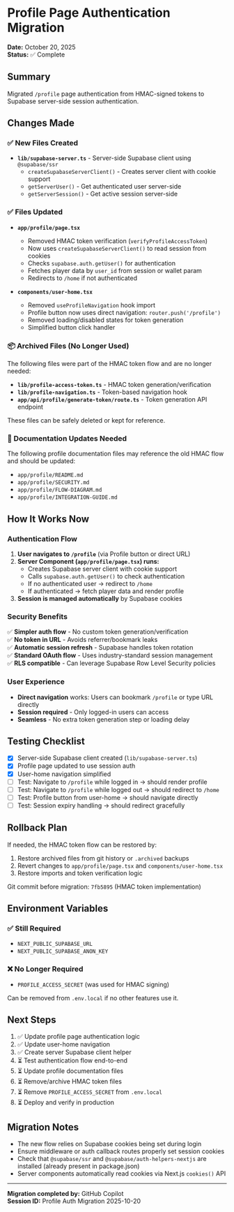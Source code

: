 # Profile Page Authentication Migration

**Date:** October 20, 2025  
**Status:** ✅ Complete

## Summary

Migrated `/profile` page authentication from HMAC-signed tokens to Supabase server-side session authentication.

## Changes Made

### ✅ New Files Created

- **`lib/supabase-server.ts`** - Server-side Supabase client using `@supabase/ssr`
  - `createSupabaseServerClient()` - Creates server client with cookie support
  - `getServerUser()` - Get authenticated user server-side
  - `getServerSession()` - Get active session server-side

### ✅ Files Updated

- **`app/profile/page.tsx`**
  - Removed HMAC token verification (`verifyProfileAccessToken`)
  - Now uses `createSupabaseServerClient()` to read session from cookies
  - Checks `supabase.auth.getUser()` for authentication
  - Fetches player data by `user_id` from session or wallet param
  - Redirects to `/home` if not authenticated

- **`components/user-home.tsx`**
  - Removed `useProfileNavigation` hook import
  - Profile button now uses direct navigation: `router.push('/profile')`
  - Removed loading/disabled states for token generation
  - Simplified button click handler

### 📦 Archived Files (No Longer Used)

The following files were part of the HMAC token flow and are no longer needed:

- **`lib/profile-access-token.ts`** - HMAC token generation/verification
- **`lib/profile-navigation.ts`** - Token-based navigation hook
- **`app/api/profile/generate-token/route.ts`** - Token generation API endpoint

These files can be safely deleted or kept for reference.

### 📝 Documentation Updates Needed

The following profile documentation files may reference the old HMAC flow and should be updated:

- `app/profile/README.md`
- `app/profile/SECURITY.md`
- `app/profile/FLOW-DIAGRAM.md`
- `app/profile/INTEGRATION-GUIDE.md`

## How It Works Now

### Authentication Flow

1. **User navigates to `/profile`** (via Profile button or direct URL)
2. **Server Component (`app/profile/page.tsx`) runs:**
   - Creates Supabase server client with cookie support
   - Calls `supabase.auth.getUser()` to check authentication
   - If no authenticated user → redirect to `/home`
   - If authenticated → fetch player data and render profile
3. **Session is managed automatically** by Supabase cookies

### Security Benefits

✅ **Simpler auth flow** - No custom token generation/verification  
✅ **No token in URL** - Avoids referrer/bookmark leaks  
✅ **Automatic session refresh** - Supabase handles token rotation  
✅ **Standard OAuth flow** - Uses industry-standard session management  
✅ **RLS compatible** - Can leverage Supabase Row Level Security policies  

### User Experience

- **Direct navigation** works: Users can bookmark `/profile` or type URL directly
- **Session required** - Only logged-in users can access
- **Seamless** - No extra token generation step or loading delay

## Testing Checklist

- [x] Server-side Supabase client created (`lib/supabase-server.ts`)
- [x] Profile page updated to use session auth
- [x] User-home navigation simplified
- [ ] Test: Navigate to `/profile` while logged in → should render profile
- [ ] Test: Navigate to `/profile` while logged out → should redirect to `/home`
- [ ] Test: Profile button from user-home → should navigate directly
- [ ] Test: Session expiry handling → should redirect gracefully

## Rollback Plan

If needed, the HMAC token flow can be restored by:

1. Restore archived files from git history or `.archived` backups
2. Revert changes to `app/profile/page.tsx` and `components/user-home.tsx`
3. Restore imports and token verification logic

Git commit before migration: `7fb5895` (HMAC token implementation)

## Environment Variables

### ✅ Still Required

- `NEXT_PUBLIC_SUPABASE_URL`
- `NEXT_PUBLIC_SUPABASE_ANON_KEY`

### ❌ No Longer Required

- `PROFILE_ACCESS_SECRET` (was used for HMAC signing)

Can be removed from `.env.local` if no other features use it.

## Next Steps

1. ✅ Update profile page authentication logic
2. ✅ Update user-home navigation
3. ✅ Create server Supabase client helper
4. ⏳ Test authentication flow end-to-end
5. ⏳ Update profile documentation files
6. ⏳ Remove/archive HMAC token files
7. ⏳ Remove `PROFILE_ACCESS_SECRET` from `.env.local`
8. ⏳ Deploy and verify in production

## Migration Notes

- The new flow relies on Supabase cookies being set during login
- Ensure middleware or auth callback routes properly set session cookies
- Check that `@supabase/ssr` and `@supabase/auth-helpers-nextjs` are installed (already present in package.json)
- Server components automatically read cookies via Next.js `cookies()` API

---

**Migration completed by:** GitHub Copilot  
**Session ID:** Profile Auth Migration 2025-10-20
